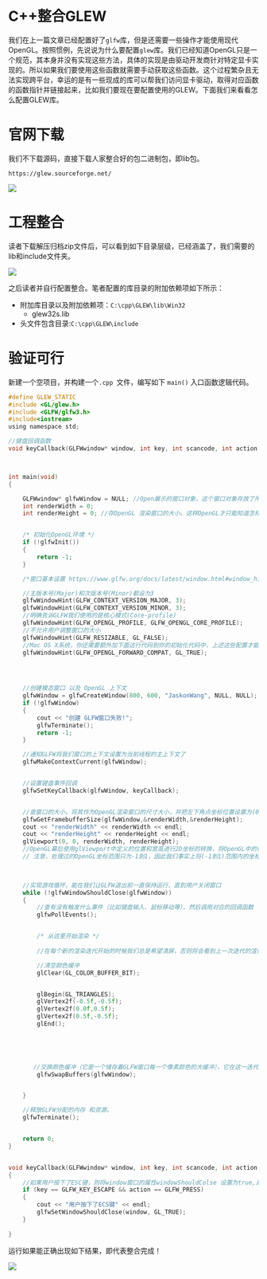 # C++整合GLEW

我们在上一篇文章已经配置好了`glfw`库，但是还需要一些操作才能使用现代OpenGL。按照惯例，先说说为什么要配置`glew`库。我们已经知道OpenGL只是一个规范，其本身并没有实现这些方法，具体的实现是由驱动开发商针对特定显卡实现的。所以如果我们要使用这些函数就需要手动获取这些函数。这个过程繁杂且无法实现跨平台，幸运的是有一些现成的库可以帮我们访问显卡驱动，取得对应函数的函数指针并链接起来，比如我们要现在要配置使用的GLEW。下面我们来看看怎么配置GLEW库。


# 官网下载

我们不下载源码，直接下载人家整合好的包二进制包，即lib包。

```
https://glew.sourceforge.net/
```

![](https://blogwnx-bucket.oss-cn-beijing.aliyuncs.com/img/image-20231223084951003-17167178745191.png)

# 工程整合

读者下载解压归档zip文件后，可以看到如下目录层级，已经涵盖了，我们需要的lib和include文件夹。

![](https://blogwnx-bucket.oss-cn-beijing.aliyuncs.com/img/image-20231223085849398-17032931301931-17167178976232.png)







之后读者并自行配置整合。笔者配置的库目录的附加依赖项如下所示：

- 附加库目录以及附加依赖项：`C:\cpp\GLEW\lib\Win32`
  - glew32s.lib
- 头文件包含目录:`C:\cpp\GLEW\include`



# 验证可行

新建一个空项目，并构建一个`.cpp `文件，编写如下 `main()` 入口函数逻辑代码。

```c
#define GLEW_STATIC 
#include <GL/glew.h>
#include <GLFW/glfw3.h>
#include<iostream>
using namespace std;

//键盘回调函数
void keyCallback(GLFWwindow* window, int key, int scancode, int action, int mode);



int main(void)
{

    GLFWwindow* glfwWindow = NULL; //Open展示的窗口对象，这个窗口对象存放了所有和窗口相关的数据，而且会被GLFW的其他函数频繁地用到
    int renderWidth = 0;
    int renderHeight = 0; //存OpenGL 渲染窗口的大小。这样OpenGL才只能知道怎样相对于窗口大小显示数据和坐标。


    /* 初始化OpenGL环境 */
    if (!glfwInit())
    {
        return -1;
    }

    /*窗口基本设置 https://www.glfw.org/docs/latest/window.html#window_hints */

    //主版本号(Major)和次版本号(Minor)都设为3
    glfwWindowHint(GLFW_CONTEXT_VERSION_MAJOR, 3);
    glfwWindowHint(GLFW_CONTEXT_VERSION_MINOR, 3);
    //明确告诉GLFW我们使用的是核心模式(Core-profile)
    glfwWindowHint(GLFW_OPENGL_PROFILE, GLFW_OPENGL_CORE_PROFILE);
    //不允许用户调整窗口的大小
    glfwWindowHint(GLFW_RESIZABLE, GL_FALSE);
    //Mac OS X系统，你还需要额外加下面这行代码到你的初始化代码中，上述这些配置才能起作用
    glfwWindowHint(GLFW_OPENGL_FORWARD_COMPAT, GL_TRUE); 
    



    //创建模态窗口 以及 OpenGL 上下文
    glfwWindow = glfwCreateWindow(800, 600, "JaskonWang", NULL, NULL);
    if (!glfwWindow)
    {
        cout << "创建 GLFW窗口失败!";
        glfwTerminate();
        return -1;
    }

    //通知GLFW将我们窗口的上下文设置为当前线程的主上下文了
    glfwMakeContextCurrent(glfwWindow);


    //设置键盘事件回调
    glfwSetKeyCallback(glfwWindow, keyCallback);


    //查窗口的大小，将其作为OpenGL渲染窗口的尺寸大小，并把左下角点坐标位置设置为(0,0)
    glfwGetFramebufferSize(glfwWindow,&renderWidth,&renderHeight);
    cout << "renderWidth" << renderWidth << endl;
    cout << "renderHeight" << renderHeight << endl;
    glViewport(0, 0, renderWidth, renderHeight);
    //OpenGL幕后使用glViewport中定义的位置和宽高进行2D坐标的转换，将OpenGL中的位置坐标转换为你的屏幕坐标。例如，OpenGL中的坐标(-0.5, 0.5)有可能（最终）被映射为屏幕中的坐标(200,450)。
    // 注意，处理过的OpenGL坐标范围只为-1到1，因此我们事实上将(-1到1)范围内的坐标映射到(0, 800)和(0, 600)。


  
    //实现游戏循环，能在我们让GLFW退出前一直保持运行，直到用户关闭窗口 
    while (!glfwWindowShouldClose(glfwWindow))
    {
        //查有没有触发什么事件（比如键盘输入、鼠标移动等），然后调用对应的回调函数
        glfwPollEvents();


        /* 从这里开始渲染 */
        
        //在每个新的渲染迭代开始的时候我们总是希望清屏，否则将会看到上一次迭代的渲染结果

        //清空颜色缓冲
        glClear(GL_COLOR_BUFFER_BIT);


        glBegin(GL_TRIANGLES);
        glVertex2f(-0.5f,-0.5f);
        glVertex2f(0.0f,0.5f);
        glVertex2f(0.5f,-0.5f);
        glEnd();


   

        
       //交换颜色缓冲（它是一个储存着GLFW窗口每一个像素颜色的大缓冲），它在这一迭代中被用来绘制，并且将会作为输出显示在屏幕上。
        glfwSwapBuffers(glfwWindow);


    }

    //释放GLFW分配的内存 和资源。
    glfwTerminate();


    return 0;
}


void keyCallback(GLFWwindow* window, int key, int scancode, int action, int mode)
{
    //如果用户按下了ESC键，则将window窗口的属性windowShouldColse 设置为true,从而关闭窗口
    if (key == GLFW_KEY_ESCAPE && action == GLFW_PRESS)
    {
        cout << "用户按下了ECS键" << endl;
        glfwSetWindowShouldClose(window, GL_TRUE);
    }
      
}
```

运行如果能正确出现如下结果，即代表整合完成！

![](https://blogwnx-bucket.oss-cn-beijing.aliyuncs.com/img/image-20231223090300073-17032933814862-17167179128143.png)
